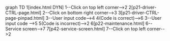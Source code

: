 graph TD
1[index.html DYN]
1--Click on top left corner-->2
2[p21-driver-CTRL-page.html]
2--Click on bottom right corner-->3
3[p21-driver-CTRL-page-pinpad.html]
3--User input code-->4
4(Code is correct)-->6
3--User input code -->5
5(Code is incorrect)-->2
6[p22-maintenance.html]
6--Service screen-->7
7[p42-service-screen.html]
7--Click on top left corner-->2
